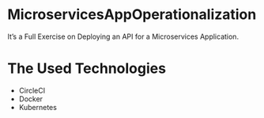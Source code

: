 # MicroservicesAppOperationalization
It’s a Full Exercise on Deploying an API for a Microservices Application.

# The Used Technologies
* CircleCI
* Docker
* Kubernetes
